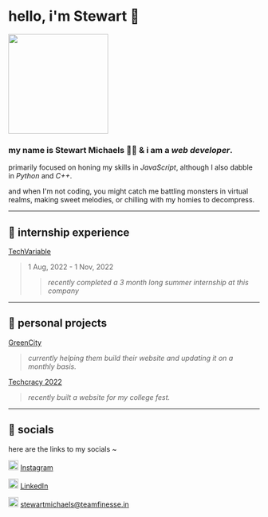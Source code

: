 # **hello, i'm Stewart 👋**

<div aligh="center">
<img src="https://i.redd.it/svi2zx472xr41.jpg" width="200" height="200">
</div>
  
### my name is **Stewart Michaels** 🙇‍♂ & i am a **_web developer_**.

primarily focused on honing my skills in _JavaScript_, although I also dabble in _Python_ and _C++_. 

and when I'm not coding, you might catch me battling monsters in virtual realms, making sweet melodies, or chilling with my homies to decompress.

***

## **🌵 internship experience**

[TechVariable](https://techvariable.com/)
> 1 Aug, 2022 - 1 Nov, 2022
>>  _recently completed a 3 month long summer internship at this company_

***

## **🎈 personal projects**

[GreenCity](https://greencityfoods.in)
> _currently helping them build their website and updating it on a monthly basis._

[Techcracy 2022](https://techcracy22.in)
> _recently built a website for my college fest._

***
## **📮 socials**
here are the links to my socials ~

<img src="https://upload.wikimedia.org/wikipedia/commons/a/a5/Instagram_icon.png" width="20" height="20"> [Instagram](https://www.instagram.com/stewartmichaels_/) 

<img src="https://upload.wikimedia.org/wikipedia/commons/c/ca/LinkedIn_logo_initials.png" width="20" height="20"> [LinkedIn](https://www.linkedin.com/in/stewart-kama-348324173)

<img src="https://upload.wikimedia.org/wikipedia/commons/5/5c/Email_Logo_PNG.png" width="20" height="20"> <stewartmichaels@teamfinesse.in>
